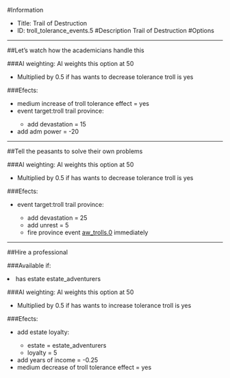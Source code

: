 #Information
 - Title: Trail of Destruction
 - ID: troll_tolerance_events.5
#Description
Trail of Destruction
#Options

___
##Let’s watch how the academicians handle this

###AI weighting:
AI weights this option at 50
 - Multiplied by 0.5 if has wants to decrease tolerance troll is yes


###Efects:<ul><li>medium increase of troll tolerance effect = yes</li><li>event target:troll trail province:</li><ul><li>add devastation = 15</li></ul><li>add adm power = -20</li></ul>

___
##Tell the peasants to solve their own problems

###AI weighting:
AI weights this option at 50
 - Multiplied by 0.5 if has wants to decrease tolerance troll is yes


###Efects:<ul><li>event target:troll trail province:</li><ul><li>add devastation = 25</li><li>add unrest = 5</li><li>fire province event [aw_trolls.0](aw_trolls.0_slug) immediately </li></ul></ul>

___
##Hire a professional

###Available if:
<li>has estate estate_adventurers</li>

###AI weighting:
AI weights this option at 50
 - Multiplied by 0.5 if has wants to increase tolerance troll is yes


###Efects:<ul><li>add estate loyalty:</li><ul><li>estate = estate_adventurers</li><li>loyalty = 5</li></ul><li>add years of income = -0.25</li><li>medium decrease of troll tolerance effect = yes</li></ul>
